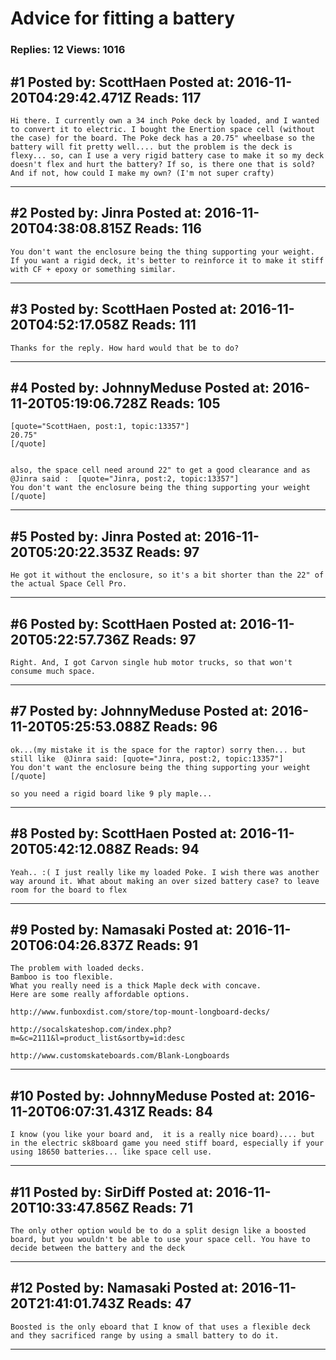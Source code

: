 # Advice for fitting a battery

### Replies: 12 Views: 1016

## \#1 Posted by: ScottHaen Posted at: 2016-11-20T04:29:42.471Z Reads: 117

```
Hi there. I currently own a 34 inch Poke deck by loaded, and I wanted to convert it to electric. I bought the Enertion space cell (without the case) for the board. The Poke deck has a 20.75" wheelbase so the battery will fit pretty well.... but the problem is the deck is flexy... so, can I use a very rigid battery case to make it so my deck doesn't flex and hurt the battery? If so, is there one that is sold? And if not, how could I make my own? (I'm not super crafty)
```

---
## \#2 Posted by: Jinra Posted at: 2016-11-20T04:38:08.815Z Reads: 116

```
You don't want the enclosure being the thing supporting your weight. If you want a rigid deck, it's better to reinforce it to make it stiff with CF + epoxy or something similar.
```

---
## \#3 Posted by: ScottHaen Posted at: 2016-11-20T04:52:17.058Z Reads: 111

```
Thanks for the reply. How hard would that be to do?
```

---
## \#4 Posted by: JohnnyMeduse Posted at: 2016-11-20T05:19:06.728Z Reads: 105

```
[quote="ScottHaen, post:1, topic:13357"]
20.75"
[/quote]


also, the space cell need around 22" to get a good clearance and as @Jinra said :  [quote="Jinra, post:2, topic:13357"]
You don't want the enclosure being the thing supporting your weight
[/quote]
```

---
## \#5 Posted by: Jinra Posted at: 2016-11-20T05:20:22.353Z Reads: 97

```
He got it without the enclosure, so it's a bit shorter than the 22" of the actual Space Cell Pro.
```

---
## \#6 Posted by: ScottHaen Posted at: 2016-11-20T05:22:57.736Z Reads: 97

```
Right. And, I got Carvon single hub motor trucks, so that won't consume much space.
```

---
## \#7 Posted by: JohnnyMeduse Posted at: 2016-11-20T05:25:53.088Z Reads: 96

```
ok...(my mistake it is the space for the raptor) sorry then... but still like  @Jinra said: [quote="Jinra, post:2, topic:13357"]
You don't want the enclosure being the thing supporting your weight
[/quote]

so you need a rigid board like 9 ply maple...
```

---
## \#8 Posted by: ScottHaen Posted at: 2016-11-20T05:42:12.088Z Reads: 94

```
Yeah.. :( I just really like my loaded Poke. I wish there was another way around it. What about making an over sized battery case? to leave room for the board to flex
```

---
## \#9 Posted by: Namasaki Posted at: 2016-11-20T06:04:26.837Z Reads: 91

```
The problem with loaded decks. 
Bamboo is too flexible. 
What you really need is a thick Maple deck with concave. 
Here are some really affordable options. 

http://www.funboxdist.com/store/top-mount-longboard-decks/

http://socalskateshop.com/index.php?m=&c=2111&l=product_list&sortby=id:desc

http://www.customskateboards.com/Blank-Longboards
```

---
## \#10 Posted by: JohnnyMeduse Posted at: 2016-11-20T06:07:31.431Z Reads: 84

```
I know (you like your board and,  it is a really nice board).... but in the electric sk8board game you need stiff board, especially if your using 18650 batteries... like space cell use.
```

---
## \#11 Posted by: SirDiff Posted at: 2016-11-20T10:33:47.856Z Reads: 71

```
The only other option would be to do a split design like a boosted board, but you wouldn't be able to use your space cell. You have to decide between the battery and the deck
```

---
## \#12 Posted by: Namasaki Posted at: 2016-11-20T21:41:01.743Z Reads: 47

```
Boosted is the only eboard that I know of that uses a flexible deck and they sacrificed range by using a small battery to do it.
```

---
